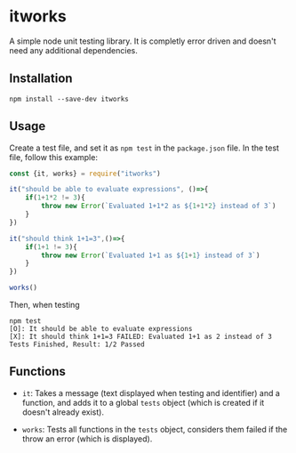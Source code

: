 # itworks
A simple node unit testing library. It is completly error driven and doesn't need any additional dependencies.

## Installation
```
npm install --save-dev itworks
```

## Usage
Create a test file, and set it as `npm test` in the `package.json` file. In the test file, follow this example:
```javascript
const {it, works} = require("itworks")

it("should be able to evaluate expressions", ()=>{
    if(1+1*2 != 3){
        throw new Error(`Evaluated 1+1*2 as ${1+1*2} instead of 3`)
    }
})

it("should think 1+1=3",()=>{
    if(1+1 != 3){
        throw new Error(`Evaluated 1+1 as ${1+1} instead of 3`)
    }
})

works()
```
Then, when testing
```
npm test
[O]: It should be able to evaluate expressions
[X]: It should think 1+1=3 FAILED: Evaluated 1+1 as 2 instead of 3
Tests Finished, Result: 1/2 Passed    
```

## Functions
- `it`: Takes a message (text displayed when testing and identifier) and a function, and adds it to a global `tests` object (which is created if it doesn't already exist).

- `works`: Tests all functions in the `tests` object, considers them failed if the throw an error (which is displayed).